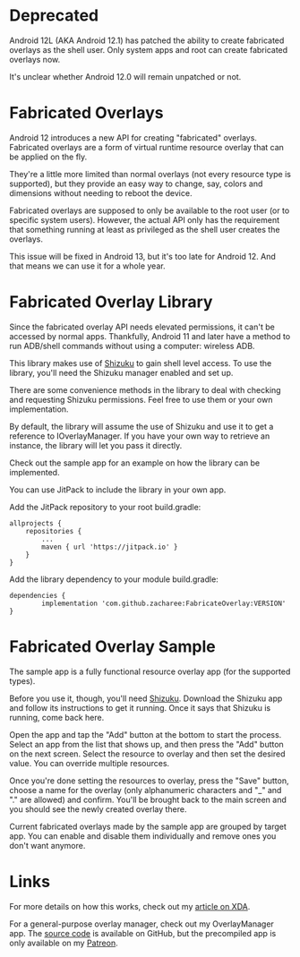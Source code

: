 # Deprecated

Android 12L (AKA Android 12.1) has patched the ability to create fabricated overlays as the shell user. Only system apps and root can create fabricated overlays now.

It's unclear whether Android 12.0 will remain unpatched or not.

# Fabricated Overlays

Android 12 introduces a new API for creating "fabricated" overlays. Fabricated overlays are a form of virtual runtime resource overlay that can be applied on the fly. 

They're a little more limited than normal overlays (not every resource type is supported), but they provide an easy way to change, say, colors and dimensions without needing to reboot the device.

Fabricated overlays are supposed to only be available to the root user (or to specific system users). However, the actual API only has the requirement that something running at least as privileged as the shell user creates the overlays.

This issue will be fixed in Android 13, but it's too late for Android 12. And that means we can use it for a whole year.

# Fabricated Overlay Library

Since the fabricated overlay API needs elevated permissions, it can't be accessed by normal apps. Thankfully, Android 11 and later have a method to run ADB/shell commands without using a computer: wireless ADB.

This library makes use of [Shizuku](https://shizuku.rikka.app) to gain shell level access. To use the library, you'll need the Shizuku manager enabled and set up.

There are some convenience methods in the library to deal with checking and requesting Shizuku permissions. Feel free to use them or your own implementation. 

By default, the library will assume the use of Shizuku and use it to get a reference to IOverlayManager. If you have your own way to retrieve an instance, the library will let you pass it directly.

Check out the sample app for an example on how the library can be implemented.

You can use JitPack to include the library in your own app.

Add the JitPack repository to your root build.gradle:

	allprojects {
		repositories {
			...
			maven { url 'https://jitpack.io' }
		}
	}
  
Add the library dependency to your module build.gradle:

	dependencies {
	        implementation 'com.github.zacharee:FabricateOverlay:VERSION'
	}

# Fabricated Overlay Sample

The sample app is a fully functional resource overlay app (for the supported types).

Before you use it, though, you'll need [Shizuku](https://shizuku.rikka.app). Download the Shizuku app and follow its instructions to get it running. Once it says that Shizuku is running, come back here.

Open the app and tap the "Add" button at the bottom to start the process. Select an app from the list that shows up, and then press the "Add" button on the next screen. Select the resource to overlay and then set the desired value. You can override multiple resources.

Once you're done setting the resources to overlay, press the "Save" button, choose a name for the overlay (only alphanumeric characters and "_" and "." are allowed) and confirm. You'll be brought back to the main screen and you should see the newly created overlay there.

Current fabricated overlays made by the sample app are grouped by target app. You can enable and disable them individually and remove ones you don't want anymore.

# Links

For more details on how this works, check out my [article on XDA](https://www.xda-developers.com/android-12s-fabricated-overlay-api-brings-back-rootless-themes/).

For a general-purpose overlay manager, check out my OverlayManager app. The [source code](https://github.com/zacharee/OverlayManager) is available on GitHub, but the precompiled app is only available on my [Patreon](https://patreon.com/zacharywander).
